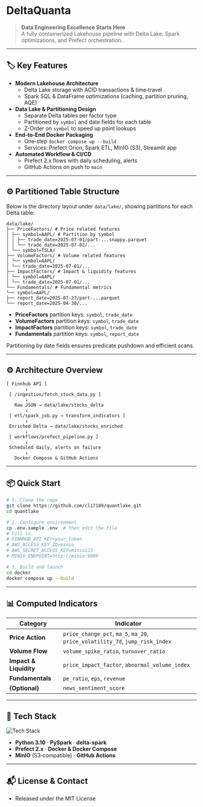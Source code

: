 # DeltaQuanta

> **Data Engineering Excellence Starts Here**  
> A fully containerized Lakehouse pipeline with Delta Lake, Spark optimizations, and Prefect orchestration.

---

## 🏷️ Key Features

- **Modern Lakehouse Architecture**  
  - Delta Lake storage with ACID transactions & time‑travel  
  - Spark SQL & DataFrame optimizations (caching, partition pruning, AQE)
- **Data Lake & Partitioning Design**  
  - Separate Delta tables per factor type  
  - Partitioned by `symbol` and date fields for each table  
  - Z-Order on `symbol` to speed up point lookups
- **End‑to‑End Docker Packaging**  
  - One‑step `docker compose up --build`  
  - Services: Prefect Orion, Spark ETL, MinIO (S3), Streamlit app  
- **Automated Workflow & CI/CD**  
  - Prefect 2.x flows with daily scheduling, alerts  
  - GitHub Actions on push to `main`

---

## ⚙️ Partitioned Table Structure

Below is the directory layout under `data/lake/`, showing partitions for each Delta table:

```
data/lake/  
├── PriceFactors/ # Price related features  
│ ├── symbol=AAPL/ # Partition by symbol  
│ │ ├── trade_date=2025-07-01/part-...snappy.parquet  
│ │ └── trade_date=2025-07-02/...  
│ └── symbol=TSLA/  
├── VolumeFactors/ # Volume related features  
│ └── symbol=AAPL/  
│ └── trade_date=2025-07-01/...  
├── ImpactFactors/ # Impact & liquidity features  
│ └── symbol=AAPL/  
│ └── trade_date=2025-07-01/...  
└── Fundamentals/ # Fundamental metrics   
└── symbol=AAPL/   
├── report_date=2025-07-27/part-...parquet   
└── report_date=2025-04-30/...
```

- **PriceFactors** partition keys: `symbol`, `trade_date`
- **VolumeFactors** partition keys: `symbol`, `trade_date`
- **ImpactFactors** partition keys: `symbol`, `trade_date`
- **Fundamentals** partition keys: `symbol`, `report_date`

Partitioning by date fields ensures predicate pushdown and efficient scans.

---


## ⚙️ Architecture Overview

```text
[ Finnhub API ]
       ↓
 [ /ingestion/fetch_stock_data.py ]
       ↓
   Raw JSON → data/lake/stocks_delta
       ↓
 [ etl/spark_job.py → transform_indicators ]
       ↓
 Enriched Delta → data/lake/stocks_enriched
       ↓
 [ workflows/prefect_pipeline.py ]
       ↓
 Scheduled daily, alerts on failure
       ↓
   Docker Compose & GitHub Actions
```

---

## 📦 Quick Start

```bash
# 1. Clone the repo
git clone https://github.com/cl17189/quantlake.git
cd quantlake

# 2. Configure environment
cp .env.sample .env  # then edit the file
# Fill in:
# FINNHUB_API_KEY=your_token
# AWS_ACCESS_KEY_ID=minio
# AWS_SECRET_ACCESS_KEY=minio123
# MINIO_ENDPOINT=http://minio:9000

# 3. Build and launch
cd docker
docker compose up --build
```

---

## 📊 Computed Indicators

| Category        | Indicator                   |
| --------------- | --------------------------- |
| **Price Action**| `price_change_pct`, `ma_5`, `ma_20`, `price_volatility_7d`, `jump_risk_index` |
| **Volume Flow** | `volume_spike_ratio`, `turnover_ratio`              |
| **Impact & Liquidity** | `price_impact_factor`, `abnormal_volume_index`   |
| **Fundamentals**| `pe_ratio`, `eps`, `revenue`       |
| **(Optional)**  | `news_sentiment_score`             |

---

## 🔧 Tech Stack

![Tech Stack](pic/tech_stack.jpg)

- **Python 3.10** · **PySpark** · **delta-spark**  
- **Prefect 2.x** · **Docker & Docker Compose**  
- **MinIO** (S3‑compatible) · **GitHub Actions**

---


## 📬 License & Contact

- Released under the MIT License  
